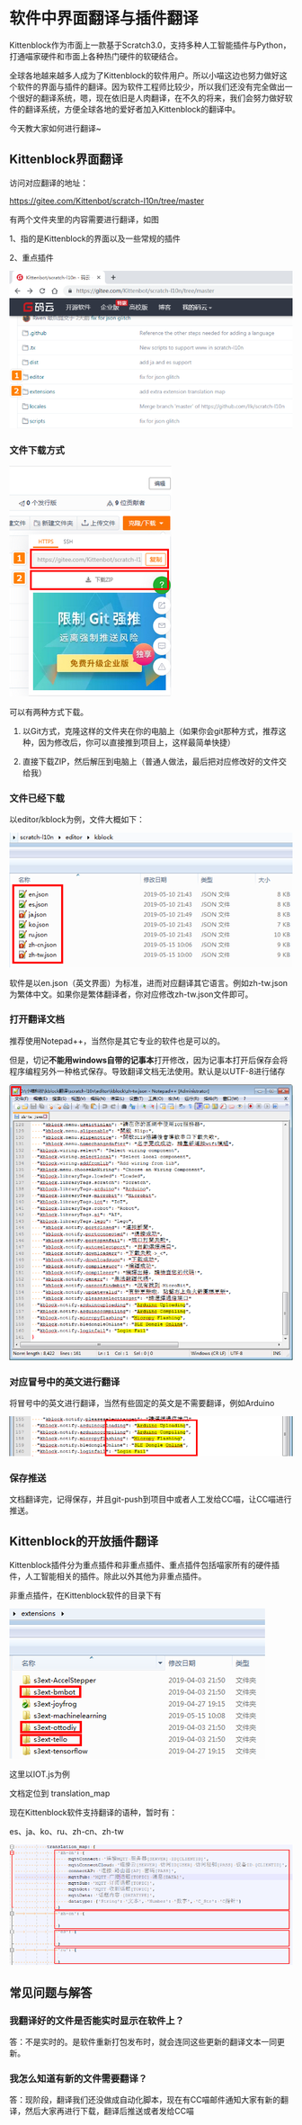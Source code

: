 # 软件中界面翻译与插件翻译

Kittenblock作为市面上一款基于Scratch3.0，支持多种人工智能插件与Python，打通喵家硬件和市面上各种热门硬件的软硬结合。

全球各地越来越多人成为了Kittenblock的软件用户。所以小喵这边也努力做好这个软件的界面与插件的翻译。因为软件工程师比较少，所以我们还没有完全做出一个很好的翻译系统，嗯，现在依旧是人肉翻译，在不久的将来，我们会努力做好软件的翻译系统，方便全球各地的爱好者加入Kittenblock的翻译中。

今天教大家如何进行翻译~


## Kittenblock界面翻译

访问对应翻译的地址：

https://gitee.com/Kittenbot/scratch-l10n/tree/master

有两个文件夹里的内容需要进行翻译，如图

1、指的是Kittenblock的界面以及一些常规的插件

2、重点插件

![](./images/c12_00.png)

### 文件下载方式

![](./images/c12_01.png)

可以有两种方式下载。

1. 以Git方式，克隆这样的文件夹在你的电脑上（如果你会git那种方式，推荐这种，因为修改后，你可以直接推到项目上，这样最简单快捷）

2. 直接下载ZIP，然后解压到电脑上（普通人做法，最后把对应修改好的文件交给我）

### 文件已经下载

以editor/kblock为例，文件大概如下：

![](./images/c12_02.png)

软件是以en.json（英文界面）为标准，进而对应翻译其它语言。例如zh-tw.json为繁体中文。如果你是繁体翻译者，你对应修改zh-tw.json文件即可。

### 打开翻译文档

推荐使用Notepad++，当然你是其它专业的软件也是可以的。

但是，切记**不能用windows自带的记事本**打开修改，因为记事本打开后保存会将程序编程另外一种格式保存。导致翻译文档无法使用。默认是以UTF-8进行储存

![](./images/c12_03.png)

### 对应冒号中的英文进行翻译

将冒号中的英文进行翻译，当然有些固定的英文是不需要翻译，例如Arduino

![](./images/c12_04.png)

### 保存推送

文档翻译完，记得保存，并且git-push到项目中或者人工发给CC喵，让CC喵进行推送。

## Kittenblock的开放插件翻译

Kittenblock插件分为重点插件和非重点插件、重点插件包括喵家所有的硬件插件，人工智能相关的插件。除此以外其他为非重点插件。

非重点插件，在Kittenblock软件的目录下有

![](./images/c12_06.png)

这里以IOT.js为例

文档定位到 translation_map

现在Kittenblock软件支持翻译的语种，暂时有：

es、ja、ko、ru、zh-cn、zh-tw

![](./images/c12_07.png)

## 常见问题与解答

### 我翻译好的文件是否能实时显示在软件上？

答：不是实时的。是软件重新打包发布时，就会连同这些更新的翻译文本一同更新。

### 我怎么知道有新的文件需要翻译？

答：现阶段，翻译我们还没做成自动化脚本，现在有CC喵邮件通知大家有新的翻译，然后大家再进行下载，翻译后推送或者发给CC喵

